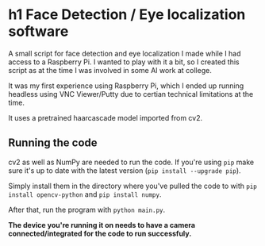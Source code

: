 # h1 Face Detection / Eye localization software

A small script for face detection and eye localization I made while I had access to a Raspberry Pi. I wanted to play with
it a bit, so I created this script as at the time I was involved in some AI work at college.

It was my first experience using Raspberry Pi, which I ended up running headless using VNC Viewer/Putty due to certian technical limitations
at the time.

It uses a pretrained haarcascade model imported from cv2.

## Running the code

cv2 as well as NumPy are needed to run the code.
If you're using `pip` make sure it's up to date with the latest version (`pip install --upgrade pip`).

Simply install them in the directory where you've pulled the code to with `pip install opencv-python` and `pip install numpy`.

After that, run the program with `python main.py`.

**The device you're running it on needs to have a camera connected/integrated for the code to run successfuly.**
